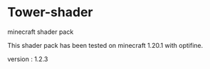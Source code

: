 # Tower-shader
 minecraft shader pack

This shader pack has been tested on minecraft 1.20.1 with optifine.

version : 1.2.3
